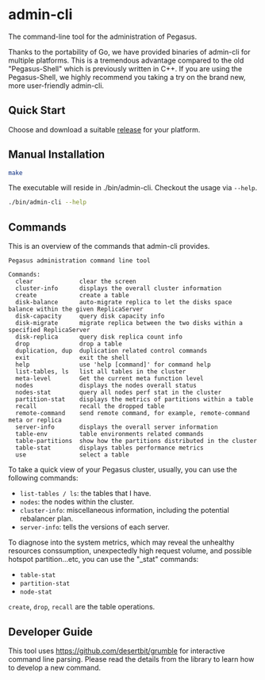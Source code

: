 # admin-cli

The command-line tool for the administration of Pegasus.

Thanks to the portability of Go, we have provided binaries of admin-cli for multiple platforms. This is a tremendous advantage
compared to the old "Pegasus-Shell" which is previously written in C++. If you are using the Pegasus-Shell,
we highly recommend you taking a try on the brand new, more user-friendly admin-cli.

## Quick Start

Choose and download a suitable [release](https://github.com/pegasus-kv/admin-cli/releases) for your platform.

## Manual Installation

```sh
make
```

The executable will reside in ./bin/admin-cli. Checkout the usage via `--help`.

```sh
./bin/admin-cli --help
```

## Commands

This is an overview of the commands that admin-cli provides.

```
Pegasus administration command line tool

Commands:
  clear             clear the screen
  cluster-info      displays the overall cluster information
  create            create a table
  disk-balance      auto-migrate replica to let the disks space balance within the given ReplicaServer
  disk-capacity     query disk capacity info
  disk-migrate      migrate replica between the two disks within a specified ReplicaServer
  disk-replica      query disk replica count info
  drop              drop a table
  duplication, dup  duplication related control commands
  exit              exit the shell
  help              use 'help [command]' for command help
  list-tables, ls   list all tables in the cluster
  meta-level        Get the current meta function level
  nodes             displays the nodes overall status
  nodes-stat        query all nodes perf stat in the cluster
  partition-stat    displays the metrics of partitions within a table
  recall            recall the dropped table
  remote-command    send remote command, for example, remote-command meta or replica
  server-info       displays the overall server information
  table-env         table environments related commands
  table-partitions  show how the partitions distributed in the cluster
  table-stat        displays tables performance metrics
  use               select a table
```

To take a quick view of your Pegasus cluster, usually, you can use the following commands:

- `list-tables / ls`: the tables that I have.
- `nodes`: the nodes within the cluster.
- `cluster-info`: miscellaneous information, including the potential rebalancer plan.
- `server-info`: tells the versions of each server.

To diagnose into the system metrics, which may reveal the unhealthy resources conssumption,
unexpectedly high request volume, and possible hotspot partition...etc, you can use the "_stat" commands:

- `table-stat`
- `partition-stat`
- `node-stat`

`create`, `drop`, `recall` are the table operations.

## Developer Guide

This tool uses https://github.com/desertbit/grumble for interactive command line parsing.
Please read the details from the library to learn how to develop a new command.
